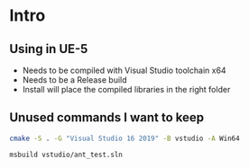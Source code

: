 
# Intro

## Using in UE-5

- Needs to be compiled with Visual Studio toolchain x64
- Needs to be a Release build
- Install will place the compiled libraries in the right folder

## Unused commands I want to keep

```bash
cmake -S . -G "Visual Studio 16 2019" -B vstudio -A Win64
```

```bash
msbuild vstudio/ant_test.sln
```